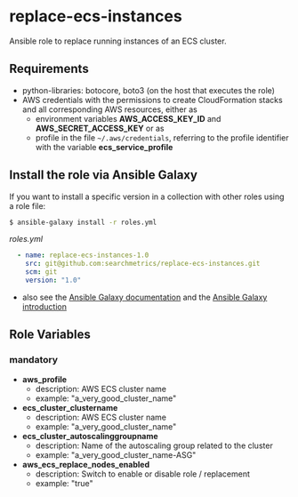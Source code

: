 # replace-ecs-instances
Ansible role to replace running instances of an ECS cluster.

## Requirements

* python-libraries: botocore, boto3 (on the host that executes the role)
* AWS credentials with the permissions to create CloudFormation stacks and all corresponding AWS resources, either as
  * environment variables **AWS_ACCESS_KEY_ID** and **AWS_SECRET_ACCESS_KEY** or as
  * profile in the file `~/.aws/credentials`, referring to the profile identifier with the variable 
    **ecs_service_profile**

## Install the role via Ansible Galaxy

If you want to install a specific version in a collection with other roles using a role file:
```sh
$ ansible-galaxy install -r roles.yml
```
*roles.yml*
```YAML
  - name: replace-ecs-instances-1.0
    src: git@github.com:searchmetrics/replace-ecs-instances.git
    scm: git
    version: "1.0"
```
* also see the [Ansible Galaxy documentation](http://docs.ansible.com/ansible/galaxy.html) and the 
[Ansible Galaxy introduction](https://galaxy.ansible.com/intro)

## Role Variables

### mandatory

* **aws_profile**
  * description: AWS ECS cluster name
  * example: "a_very_good_cluster_name"
* **ecs_cluster_clustername**
  * description: AWS ECS cluster name
  * example: "a_very_good_cluster_name"
* **ecs_cluster_autoscalinggroupname**
  * description: Name of the autoscaling group related to the cluster
  * example: "a_very_good_cluster_name-ASG"
* **aws_ecs_replace_nodes_enabled**
  * description: Switch to enable or disable role / replacement
  * example: "true"
